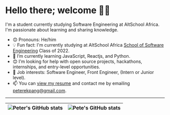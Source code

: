 # Hello there; welcome 👋🏾


I'm a student currently studying Software Engineering at AltSchool Africa. I'm passionate about learning and sharing knowledge.

- 😊 Pronouns: He/him
- 💡 Fun fact: I'm currently studying at AltSchool Africa [School of Software Engineering](https://altschoolafrica.com/schools/engineering) Class of 2022.
- 🌱 I’m currently learning JavaScript, Reactjs, and Python.
- 😊 I’m looking for help with open source projects, hackathons, internships, and entry-level opportunities.
- 💼 Job interests: Software Engineer, Front Engineer, (Intern or Junior level).
- 📫 You can [view my resume](#) and contact me by emailing peterekpang@gmail.com.

---

| <img align="center" src="https://github-readme-stats.vercel.app/api?username=PeterEkpang&show_icons=true&include_all_commits=true&hide_border=true" alt="Peter's GitHub stats" /> | <img align="center" src="https://github-readme-stats.vercel.app/api/top-langs/?username=PeterEkpang&langs_count=8&layout=compact&hide_border=true" alt="Pete's GitHub stats" /> |
| ------------- | ------------- |
